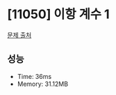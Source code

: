 # [11050] 이항 계수 1

[문제 출처](https://www.acmicpc.net/problem/11050)

## 성능

- Time: 36ms
- Memory: 31.12MB